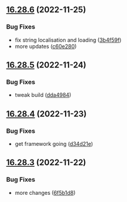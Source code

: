 ## [16.28.6](https://github.com/phandcock/GrampsView/compare/v16.28.5...v16.28.6) (2022-11-25)


### Bug Fixes

* fix string localisation and loading ([3b4f59f](https://github.com/phandcock/GrampsView/commit/3b4f59fb228b9a9a35705139e8867d4a61fe5fbc))
* more updates ([c60e280](https://github.com/phandcock/GrampsView/commit/c60e2808b47231a506fc8f13261dd6c42a339972))



## [16.28.5](https://github.com/phandcock/GrampsView/compare/v16.28.4...v16.28.5) (2022-11-24)


### Bug Fixes

* tweak build ([dda4984](https://github.com/phandcock/GrampsView/commit/dda498432fb71bb6486ff5c1f2258198157a220e))



## [16.28.4](https://github.com/phandcock/GrampsView/compare/v16.28.3...v16.28.4) (2022-11-23)


### Bug Fixes

* get framework going ([d34d21e](https://github.com/phandcock/GrampsView/commit/d34d21eb33962b02423a085dabaeecb5efc367e1))



## [16.28.3](https://github.com/phandcock/GrampsView/compare/v16.28.2...v16.28.3) (2022-11-22)


### Bug Fixes

* more changes ([6f5b1d8](https://github.com/phandcock/GrampsView/commit/6f5b1d858c2e2048047f4b8fb1debc5d76637122))



